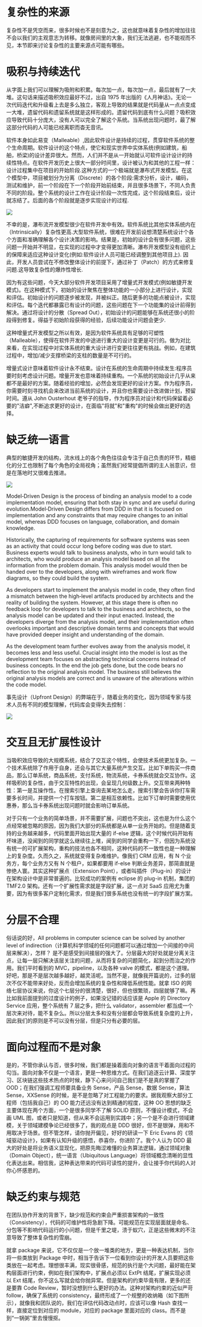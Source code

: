 # 复杂性的来源

复杂性不是凭空而来，很多时候也不是刻意为之，这也就意味着复杂性的增加往往不会以我们的主观意志为转移。就像房间里的大象，我们无法逃避，也不能视而不见，本节即来讨论复杂性的主要来源点可能有哪些。

# 吸积与持续迭代

从字面上我们可以理解为吸附和积累。每次加一点，每次加一点，最后就有了一大堆。这句话来描述吸积效应最好不过，出自 1975 年出版的《人月神话》。无论一次代码迭代和升级看上去是多么独立，客观上导致的结果就是代码量从一点点变成一大堆，遗留代码和遗留系统就是这样形成的。遗留代码到底有什么问题？吸积效应导致代码十分庞大，没有人可以完全了解这个系统。当系统出现问题时，最了解这部分代码的人可能已经离职而杳无音讯。

软件本身如此易变（Malleable）,因此软件设计是持续的过程，贯穿软件系统的整个生命周期。软件设计的这个特点，使它和现实世界中实体系统(例如建筑，船舶，桥梁)的设计差异很大。然而，人们并不是从一开始就认可软件设计设计的持续性特点。在软件开发历史上很大一部分时间里，设计被认为和其他的工程一样：设计过程集中在项目的开始阶段.这种方式的一个极端就是瀑布式开发模型。在这个模型中，项目被划分为分离（Discrete）的各个阶段:需求分析，设计，编码，测试和维护，前一个阶段在下一个阶段开始前结束，并且很多场景下，不同人负责不同的阶段。整个系统的设计工作在设计阶段一次性完成，这个阶段结束后，设计就冻结了。后面的各个阶段就是逐步实现设计的过程.

![](https://i.postimg.cc/YSt6fs1h/image.png)

不幸的是，瀑布流开发模型很少在软件开发中有效。软件系统比其他实体系统内在（Intrinsically）复杂性更高.大型软件系统，很难在开发前设想清楚系统设计个各个方面和准确理解各个设计决策的影响。结果是，初始的设计会有很多问题，这些问题一开始并不明显，在实现的过程中才变得更加清晰。瀑布开发模型没有组织上的保障来适应这种设计变化(例如:软件设计人员可能已经调整到其他项目上). 因此，开发人员尝试在不修改整体设计的前提下，通过补丁（Patch）的方式来修复问题.这导致复杂性的爆炸性增长.

因为有这些问题，今天大部分软件开发项目采用了增量式开发模式(例如敏捷开发模式)。在这种模式下，初始的设计聚焦在整体功能的一小部分上进行设计，实现和评估。初始设计的问题逐步被发现，并被纠正。随后更多的功能点被设计，实现和评估。每个迭代都暴露已有设计的问题，这些问题在下一个功能集的设计前得到解决。通过将设计的分散（Spread Out），初始设计的问题能够在系统还很小的阶段得到修复。得益于初始阶段获得的经验，后续功能设计问题会更少.

这种增量式开发模型之所以有效，是因为软件系统具有足够的可塑性（Malleable），使得在软件开发的中途进行重大的设计变更是可行的。做为对比来看，在实现过程中对实体系统的重大设计进行变更往往更有挑战。例如，在建筑过程中，增加/减少支撑桥梁的支柱的数量是不可行的。

增量式设计意味着软件设计永不结束。设计在系统的生命周期中持续发生:程序员要时刻考虑设计问题。增量开发也意味着持续重构。一个系统的初始设计几乎从来都不是最好的方案。随着经验的增加，必然会发现更好的设计方案。作为程序员，你需要时刻寻找机会来改进当前系统的设计，并且你也需要设计改进做计划，预留时间。遵从 John Ousterhout 老爷子的指导，作为程序员对设计和代码保留着必要的"洁癖",不断追求更好的设计，在面临"将就"和"重构"的时候会做出更好的选择。

# 缺乏统一语言

典型的敏捷开发的结构，流水线上的各个角色往往会专注于自己负责的环节，精细化的分工也限制了每个角色的全局视角；虽然我们经常提倡所谓的主人翁意识，但是在落地时又很难去推进。

![](https://i.postimg.cc/QNKPFZmf/image.png)

Model‐Driven Design is the process of binding an analysis model to a code implementation model, ensuring that both stay in sync and are useful during evolution.Model‐Driven Design differs from DDD in that it is focused on implementation and any constraints that may require changes to an initial model, whereas DDD focuses on language, collaboration, and domain knowledge.

Historically, the capturing of requirements for software systems was seen as an activity that could occur long before coding was due to start. Business experts would talk to business analysts, who in turn would talk to architects, who would produce an analysis model based on all the information from the problem domain. This analysis model would then be handed over to the developers, along with wireframes and work flow diagrams, so they could build the system.

As developers start to implement the analysis model in code, they often find a mismatch between the high‐level artifacts produced by architects and the reality of building the system. However, at this stage there is often no feedback loop for developers to talk to the business and architects, so the analysis model can be updated and their input enacted. Instead, the developers diverge from the analysis model, and their implementation often overlooks important and descriptive domain terms and concepts that would have provided deeper insight and understanding of the domain.

As the development team further evolves away from the analysis model, it becomes less and less useful. Crucial insight into the model is lost as the development team focuses on abstracting technical concerns instead of business concepts. In the end the job gets done, but the code bears no reflection to the original analysis model. The business still believes the original analysis models are correct and is unaware of the alterations within the code model.

事先设计（Upfront Design）的弊端在于，随着业务的变化，因为领域专家与技术人员有不同的模型理解，代码库会变得失去控制：

![](https://i.postimg.cc/pr4nn0Bc/image.png)

# 交互且无扩展性设计

当吸积效应导致的大规模系统，结合了交互这个特性，会使技术系统更加复杂。一个技术系统除了作用于自身，还会与其它大量系统产生交互。比如下单购买一件商品，那么订单系统，商品系统，支付系统，物流系统，卡券系统就会交互协作。这样吸积的复杂性，由于交互特性的出现，会呈现几何级数上升。交互带来两种特性：第一是互操作性。在搜索引擎上查询去某地怎么走，搜索引擎会告诉你打车需要多长时间，并提供一个打车按钮。第二是相互依赖性。比如下订单时需要使用优惠券，那么当卡券系统出现问题时就会影响订单系统。

对于只有一个业务的简单场景，并不需要扩展，问题也不突出，这也是为什么这个点经常被忽略的原因，因为我们大部分的系统都是从单一业务开始的。但是随着支持的业务越来越多，代码里面开始出现大量的 if-else 逻辑，这个时候代码开始有坏味道，没闻到的同学就这么继续往上堆，闻到的同学会重构一下，但因为系统没有统一的可扩展架构，重构的技法也各不相同，这种代码的不一致性也是一种理解上的复杂度。久而久之，系统就变得复杂难维护。像我们 CRM 应用，有 N 个业务方，每个业务方又有 N 个租户，如果都要用 if-else 判断业务差异，那简直就是惨绝人寰。其实这种扩展点（Extension Point），或者叫插件（Plug-in）的设计在架构设计中是非常普遍的。比较成功的案例有 eclipse 的 plug-in 机制，集团的 TMF2.0 架构。还有一个扩展性需求就是字段扩展，这一点对 SaaS 应用尤为重要，因为有很多客户定制化需求，但是我们很多系统也没有统一的字段扩展方案。

# 分层不合理

俗话说的好，All problems in computer science can be solved by another level of indirection（计算机科学领域的任何问题都可以通过增加一个间接的中间层来解决），怎样？ 是不是感受到间接层的强大了。分层最大的好处就是分离关注点，让每一层只解决该层关注的问题，从而将复杂的问题简化，起到分而治之的作用。我们平时看到的 MVC，pipeline，以及各种 valve 的模式，都是这个道理。好吧，那是不是层次越多越好，越灵活呢。当然不是，就像我开篇说的，过多的层次不仅不能带来好处，反而会增加系统的复杂性和降低系统性能。就拿 ISO 的网络七层协议来说，你这个七层分的很清楚，很好，但也很繁琐，四层就够了嘛。再比如我前面提到的过度设计的例子，如果没记错的话应该是 Apple 的 Directory Service 应用，整个系统有 7 层之多，把什么 validator，assembler 都当成一个层次来对待，能不复杂么。所以分层太多和没有分层都会导致系统复杂度的上升，因此我们的原则是不可以没有分层，但是只分有必要的层。

# 面向过程而不是对象

是的，不管你承认与否，很多时候，我们都是操着面向对象的语言干着面向过程的勾当。面向对象不仅是一个语言，更是一种思维方式。在我们追逐云计算、深度学习、区块链这些技术热点的时候，静下心来问问自己我们是不是真的掌握了 OOD；在我们强调工程师要具备业务 Sense，产品 Sense，数据 Sense，算法 Sense，XXSense 的时候，是不是忽略了对工程能力的要求。据我观察大部分工程师（包括我自己）的 OO 能力还远没有达到精通的程度，这种 OO 思想的缺乏主要体现在两个方面，一个是很多同学不了解 SOLID 原则，不懂设计模式，不会画 UML 图，或者只是知道，但从来不会运用到实践中；另一个是不会进行领域建模，关于领域建模争论已经很多了，我的观点是 DDD 很好，但不是银弹，用和不用取决于场景。但不管怎样，请你抛开偏见，好好的研读一下 Eric Evans 的《领域驱动设计》，如果有认知升级的感悟，恭喜你，你进阶了。我个人认为 DDD 最大的好处是将业务语义显现化，把原先晦涩难懂的业务算法逻辑，通过领域对象（Domain Object），统一语言（Ubiquitous Language）将领域概念清晰的显性化表达出来。相信我，这种表达带来的代码可读性的提升，会让接手你代码的人对你心怀感恩的。

# 缺乏约束与规范

在团队协作开发的背景下，缺少规范和约束会严重损害架构的一致性（Consistency），代码的可维护性将急剧下降。可能规范在实现层面就是命名、分包等不影响代码运行的小问题，但是千里之堤，溃于蚁穴，正是这些微末的不注意导致了整体复杂性的雪崩。

就拿 package 来说，它不仅仅是一个放一堆类的地方，更是一种表达机制，当你将一些类放到 Package 中时，相当于告诉下一位看到你设计的开发人员要把这些类放在一起考虑。理想很丰满，现实很骨感，规范的执行是个大问题，最好能在架构层面进行约束，例如在我们架构中，扩展点必须以 ExtPt 结尾，扩展实现必须以 Ext 结尾，你不这么写就会给你抛异常。但是架构的约束毕竟有限，更多的还是要靠 Code Review，暂时没想到什么更好的办法。这种对架构约束的近似严苛 follow，确保了系统的 consistency，最终形成了一个规整的收纳箱（如下图所示），就像我和团队说的，我们在评估代码改动点时，应该可以像 Hash 查找一样，直接定位到对应的 module，对应的 package 里面对应的 class。而不是到“一锅粥”里去慢慢抠。
